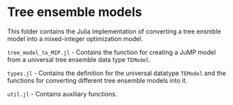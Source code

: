 # Tree ensemble models

This folder contains the Julia implementation of converting a tree ensmble model into a mixed-integer optimization model.

`tree_model_to_MIP.jl` - Contains the function for creating a JuMP model from a universal tree ensemble data type `TEModel`.

`types.jl` - Contains the definition for the universal datatype `TEModel` and the functions for converting different tree ensemble models into it.

`util.jl` - Contains auxiliary functions.